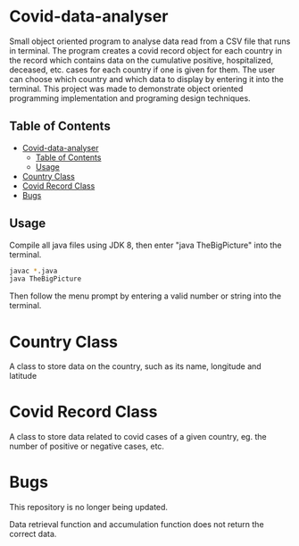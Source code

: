 # Covid-data-analyser

Small object oriented program to analyse data read from a CSV file that runs in terminal. The program creates a covid record object for each country in the record which contains data on the cumulative positive, hospitalized, deceased, etc. cases for each country if one is given for them. The user can choose which country and which data to display by entering it into the terminal.
This project was made to demonstrate object oriented programming implementation and programing design techniques.

## Table of Contents

- [Covid-data-analyser](#covid-data-analyser)
  - [Table of Contents](#table-of-contents)
  - [Usage](#usage)
- [Country Class](#country-class)
- [Covid Record Class](#covid-record-class)
- [Bugs](#bugs)

## Usage

Compile all java files using JDK 8, then enter "java TheBigPicture" into the terminal.

```bash
javac *.java
java TheBigPicture
```

Then follow the menu prompt by entering a valid number or string into the terminal.

# Country Class

A class to store data on the country, such as its name, longitude and latitude

# Covid Record Class

A class to store data related to covid cases of a given country, eg. the number of positive or negative cases, etc.

# Bugs

This repository is no longer being updated.

Data retrieval function and accumulation function does not return the correct data.